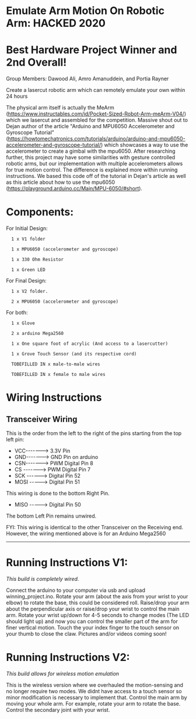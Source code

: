 # Emulate Arm Motion On Robotic Arm: HACKED 2020 
# Best Hardware Project Winner and 2nd Overall!

Group Members: Dawood Ali, Amro Amanuddein, and Portia Rayner

Create a lasercut robotic arm which can remotely emulate your own within 24 hours

The physical arm itself is actually the MeArm (https://www.instructables.com/id/Pocket-Sized-Robot-Arm-meArm-V04/) which we lasercut and assembled for the competition. Massive shout out to Dejan author of the article "Arduino and MPU6050 Accelerometer and Gyroscope Tutorial" (https://howtomechatronics.com/tutorials/arduino/arduino-and-mpu6050-accelerometer-and-gyroscope-tutorial/) which showcases a way to use the accelerometer to create a gimbal with the mpu6050. After researching further, this project may have some similarities with gesture controlled robotic arms, but our implementation with multiple accelerometers allows for true motion control. The difference is explained more within running instructions.  We based this code off of the tutorial in Dejan's article as well as this article about how to use the mpu6050 (https://playground.arduino.cc/Main/MPU-6050/#short). 


# Components:

For Initial Design:
      
      1 x V1 folder
      
      1 x MPU6050 (accelerometer and gyroscope)

      1 x 330 Ohm Resistor

      1 x Green LED

     
For Final Design:
      
      1 x V2 folder.
      
      2 x MPU6050 (accelerometer and gyroscope)
      
For both:

      1 x Glove

      2 x arduino Mega2560

      1 x One square foot of acrylic (And access to a lasercutter)

      1 x Grove Touch Sensor (and its respective cord)

      TOBEFILLED IN x male-to-male wires

      TOBEFILLED IN x female to male wires

# Wiring Instructions

Transceiver Wiring
------------------
 This is the order from the left to the right of the pins starting from the top left pin:
 
- VCC-------> 3.3V Pin
- GND-------> GND Pin on arduino
- CSN-------> PWM Digital Pin 8
- CS -------> PWM Digital Pin 7
- SCK ------> Digital Pin 52
- MOSI -----> Digital Pin 51

This wiring is done to the bottom Right Pin.
- MISO -----> Digital Pin 50

The bottom Left Pin remains unwired.

FYI: This wiring is identical to the other Transceiver on the Receiving end.
However, the wiring mentioned above is for an Arduino Mega2560 

------------------

# Running Instructions V1:
*This build is completely wired.*

Connect the arduino to your computer via usb and upload winning_project.ino. Rotate your arm (about the axis from your wrist to your elbow) to rotate the base, this could be considered roll. Raise/drop your arm about the perpendicular axis or raise/drop your wrist to control the main arm. Rotate your wrist up/down for 4-5 seconds to change modes (The LED should light up) and now you can control the smaller part of the arm for finer vertical motion. Touch the your index finger to the touch sensor on your thumb to close the claw. Pictures and/or videos coming soon!

# Running Instructions V2:
*This build allows for wireless motion emulation*

This is the wireless version where we overhauled the motion-sensing and no longer require two modes. We didnt have access to a touch sensor so minor modification is necessary to implement that. Control the main arm by moving your whole arm. For example, rotate your arm to rotate the base. Control the secondary joint with your wrist.
 
